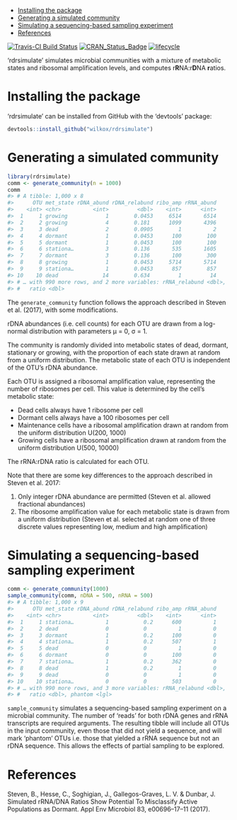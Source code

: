 
  - [Installing the package](#installing-the-package)
  - [Generating a simulated
    community](#generating-a-simulated-community)
  - [Simulating a sequencing-based sampling
    experiment](#simulating-a-sequencing-based-sampling-experiment)
  - [References](#references)

[![Travis-CI Build
Status](https://travis-ci.org/wilkox/rdrsimulate.svg?branch=master)](https://travis-ci.org/wilkox/rdrsimulate)
[![CRAN\_Status\_Badge](http://www.r-pkg.org/badges/version/rdrsimulate)](https://cran.r-project.org/package=rdrsimulate)
[![lifecycle](https://img.shields.io/badge/lifecycle-experimental-orange.svg)](https://www.tidyverse.org/lifecycle/#experimental)

‘rdrsimulate’ simulates microbial communities with a mixture of
metabolic states and ribosomal amplification levels, and computes
r**R**NA:r**D**NA **r**atios.

# Installing the package

‘rdrsimulate’ can be installed from GitHub with the ‘devtools’ package:

``` r
devtools::install_github("wilkox/rdrsimulate")
```

# Generating a simulated community

``` r
library(rdrsimulate)
comm <- generate_community(n = 1000)
comm
#> # A tibble: 1,000 x 8
#>      OTU met_state rDNA_abund rDNA_relabund ribo_amp rRNA_abund
#>    <int> <chr>          <int>         <dbl>    <int>      <int>
#>  1     1 growing            1        0.0453     6514       6514
#>  2     2 growing            4        0.181      1099       4396
#>  3     3 dead               2        0.0905        1          2
#>  4     4 dormant            1        0.0453      100        100
#>  5     5 dormant            1        0.0453      100        100
#>  6     6 stationa…          3        0.136       535       1605
#>  7     7 dormant            3        0.136       100        300
#>  8     8 growing            1        0.0453     5714       5714
#>  9     9 stationa…          1        0.0453      857        857
#> 10    10 dead              14        0.634         1         14
#> # … with 990 more rows, and 2 more variables: rRNA_relabund <dbl>,
#> #   ratio <dbl>
```

The `generate_community` function follows the approach described in
Steven et al. (2017), with some modifications.

rDNA abundances (i.e. cell counts) for each OTU are drawn from a
log-normal distribution with parameters μ = 0, σ = 1.

The community is randomly divided into metabolic states of dead,
dormant, stationary or growing, with the proportion of each state drawn
at random from a uniform distribution. The metabolic state of each OTU
is independent of the OTU’s rDNA abundance.

Each OTU is assigned a ribosomal amplification value, representing the
number of ribosomes per cell. This value is determined by the cell’s
metabolic state:

  - Dead cells always have 1 ribosome per cell
  - Dormant cells always have a 100 ribosomes per cell
  - Maintenance cells have a ribosomal amplification drawn at random
    from the uniform distribution U(200, 1000)
  - Growing cells have a ribosomal amplification drawn at random from
    the uniform distribution U(500, 10000)

The rRNA:rDNA ratio is calculated for each OTU.

Note that there are some key differences to the approach described in
Steven et al. 2017:

1.  Only integer rDNA abundance are permitted (Steven et al. allowed
    fractional abundances)
2.  The ribosome amplification value for each metabolic state is drawn
    from a uniform distribution (Steven et al. selected at random one of
    three discrete values representing low, medium and high
    amplification)

# Simulating a sequencing-based sampling experiment

``` r
comm <- generate_community(1000)
sample_community(comm, nDNA = 500, nRNA = 500)
#> # A tibble: 1,000 x 9
#>      OTU met_state rDNA_abund rDNA_relabund ribo_amp rRNA_abund
#>    <int> <chr>          <int>         <dbl>    <int>      <int>
#>  1     1 stationa…          1           0.2      600          1
#>  2     2 dead               0           0          1          0
#>  3     3 dormant            1           0.2      100          0
#>  4     4 stationa…          1           0.2      507          1
#>  5     5 dead               0           0          1          0
#>  6     6 dormant            0           0        100          0
#>  7     7 stationa…          1           0.2      362          0
#>  8     8 dead               1           0.2        1          0
#>  9     9 dead               0           0          1          0
#> 10    10 stationa…          0           0        503          0
#> # … with 990 more rows, and 3 more variables: rRNA_relabund <dbl>,
#> #   ratio <dbl>, phantom <lgl>
```

`sample_community` simulates a sequencing-based sampling experiment on a
microbial community. The number of ‘reads’ for both rDNA genes and rRNA
transcripts are required arguments. The resulting tibble will include
all OTUs in the input community, even those that did not yield a
sequence, and will mark ‘phantom’ OTUs i.e. those that yielded a rRNA
sequence but not an rDNA sequence. This allows the effects of partial
sampling to be explored.

# References

Steven, B., Hesse, C., Soghigian, J., Gallegos-Graves, L. V. & Dunbar,
J. Simulated rRNA/DNA Ratios Show Potential To Misclassify Active
Populations as Dormant. Appl Env Microbiol 83, e00696–17–11 (2017).
